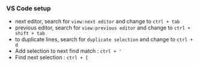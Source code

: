 ### VS Code setup
- next editor, search for `view:next editor` and change to `ctrl + tab`
- previous editor, search for `view:previous editor` and change to `ctrl + shift + tab`
- to duplicate lines, search for `duplicate selection` and change to `ctrl + d`
- Add selection to next find match : `ctrl + '`
- Find next selection : `ctrl + [`